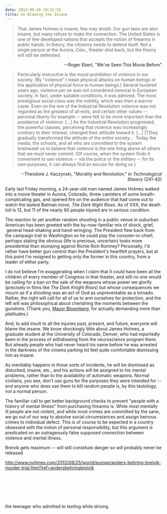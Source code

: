 ```yaml
---
date: 2012-08-26 19:12:55
title: On Blaming the Insane
---
```


<blockquote>That James Holmes is insane, few may doubt. Our gun laws are also insane, but many refuse to make the connection. The United States is one of few developed nations that accepts the notion of firearms in public hands. In theory, the citizenry needs to defend itself. Not a single person at the Aurora, Colo., theater shot back, but the theory will still be defended.</blockquote>
<p style="text-align: right;">--Roger Ebert, "We've Seen This Movie Before"</p>

<blockquote>
<p style="text-align: left;">Particularly instructive is the moral prohibition of violence in our society. (By "violence" I mean physical attacks on human beings or the application of physical force to human beings.) Several hundred years ago, violence per se was not considered immoral in European society. In fact, under suitable conditions, it was admired. The most prestigious social class was the nobility, which was then a warrior caste. Even on the eve of the Industrial Revolution violence was not regarded as the greatest of all evils, and certain other values -- personal liberty for example -- were felt to be more important than the avoidance of violence. [...] As the Industrial Revolution progressed, the powerful classes, perceiving that violence was increasingly contrary to their interest, changed their attitude toward it. [...] [T]hey gradually transformed the attitude of the entire society...  Today the media, the schools, and all who are committed to the system brainwash us to believe that violence is the one thing above all others that we must never commit. (Of course, when the system finds it convenient to use violence -- via the police or the military -- for its own purposes, it can always find an excuse for doing so.)</p>
</blockquote>
<p style="text-align: right;">--Theodore J. Kaczynski,
"Morality and Revolution,"
in <em>Technological Slavery</em> (241-42)</p>
Early last Friday morning, a 24-year-old man named James Holmes walked into a movie theater in Aurora, Colorado, threw canisters of some breath-complicating gas, and opened fire on the audience that had come out to watch the lastest Batman move, <em>The Dark Night Rises</em>. As of XXX, the death toll is 12, but 11 of the nearly 60 people injured are in serious condition.

The reaction to yet another random shooting in a public venue in suburban American has been greeted with the by-now-familiar mix of shock, grief,  general head-shaking and hand-wringing. The President flew back from the campaign trail to Washington so he could play the consoler-in-chief; perhaps stating the obvious (life is precious, uncertain) looks more presidential than stumping against Richie Rich Romney? Personally, I'd rather have better gun control than the President's heartfelt prayers, but at this point I'm resigned to getting only the former in this country, from a leader of either party.

I do not believe I'm exaggerating when I claim that it could have been all the children of every member of Congress in that theater, and still no one would be calling for a ban on the sale of the weapons whose power we glorify (precisely in films like <em>The Dark Knight Rises</em>) but whose consequences we mourn as if a shooting was an act of God as unpreventable as a tornado. Rather, the right will call for all of us to arm ourselves for protection, and the left will wax philosophical about cherishing the moments between the gunshots. (Thank you, <a href="http://www.youtube.com/watch?v=R_Zhvk6A3kE" target="_blank">Mayor Bloomberg</a>, for actually demanding more than platitudes.)

And, to add insult to all the injuries past, present, and future, everyone will blame the insane. We know shockingly little about James Holmes, a graduate student at the University of Colorado, Denver, who had reportedly been in the process of withdrawing from the neuroscience program there. But already people who had never heard his name before he was arrested in the darkness of the cinema parking lot feel quite comfortable dismissing him as insane.

As inevitably happens in these sorts of incidents, he will be dismissed as disturbed, insane, etc., and his actions will be assigned to his mental problems, rather than to the availability of automatic weapons. Normal civilians, you see, don't use guns for the purposes they were intended for -- and anyone who does use them to kill random people is, by this tautology, not a normal person.

The familiar call to get better background checks to prevent "people with a history of mental illness" from purchasing firearms is  While most mentally ill people are not violent, and while most crimes are committed by the sane, we go out of our way to absolve social circumstances and assign heinous crimes to individual defect. This is of course to be expected in a country obsessed with the notion of personal responsibility, but this argument is predicated on an outrageously false supposed connection between violence and mental illness.

Breivik gets maximum -- will still constitute danger so will probably never be released

http://www.nytimes.com/2012/08/25/world/europe/anders-behring-breivik-murder-trial.html?ref=andersbehringbreivik

&nbsp;

&nbsp;

&nbsp;

the teenager who admitted to texting while driving
<div></div>
